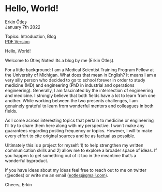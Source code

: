 # Hello, World!
Erkin Ötleş <br />
January 7th 2022 

Topics: Introduction, Blog <br />
[PDF Version](hello_world.pdf)


Hello, World!

Welcome to Ötleş Notes! Its a blog by me (Erkin Ötleş).

For a little background: I am a Medical Scientist Training Program Fellow at the University of Michigan. What does that mean in English? It means I am a very silly person who decided to go to school forever in order to study medicine (MD) and engineering (PhD in industrial and operations engineering). Generally, I am fascinated by the intersection of engineering and medicine. I strongly believe that both fields have a lot to learn from one another. While working between the two presents challenges, I am genuinely grateful to learn from wonderful mentors and colleagues in both fields.

As I come across interesting topics that pertain to medicine or engineering I’ll try to share them here along with my perspective. I won’t make any guarantees regarding posting frequency or topics. However, I will to make every effort to cite original sources and be as factual as possible. 

Ultimately this is a project for myself: 1) to help strengthen my written communication skills and 2) allow me to explore a broader space of ideas. If you happen to get something out of it too in the meantime that’s a wonderful byproduct.

If you have ideas about my ideas feel free to reach out to me on twitter (@eotles) or write me an email (eotles@gmail.com).

Cheers,
Erkin

